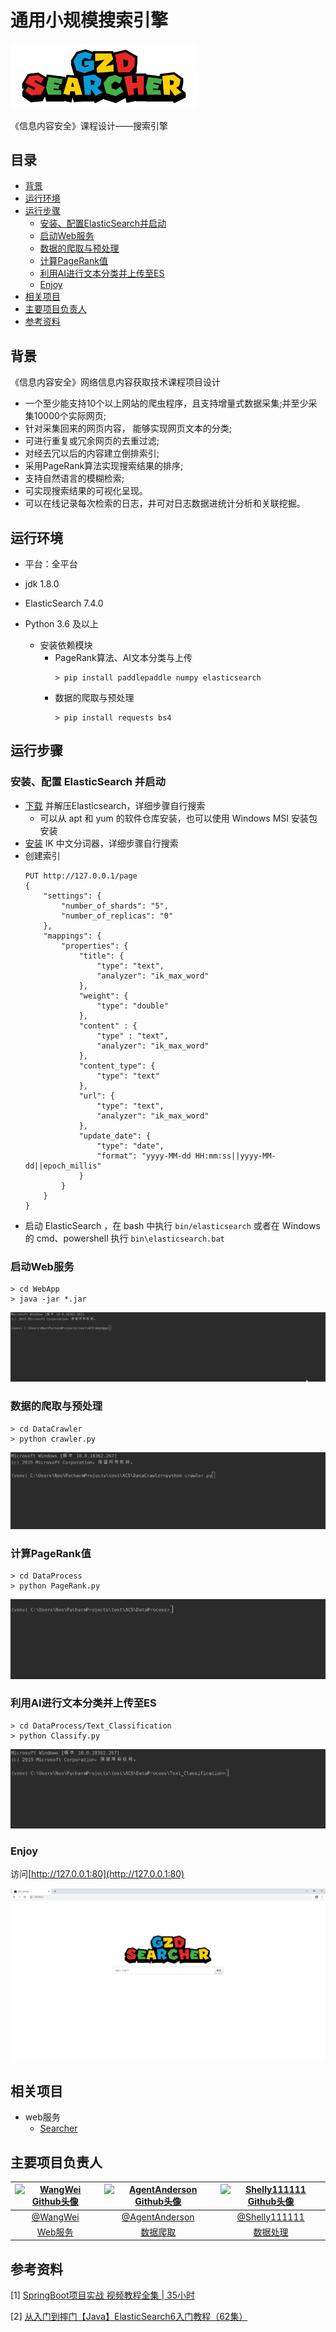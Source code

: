 # 通用小规模搜索引擎 

<img src="./images/logo.png" width="300px" alt="logo" align="">

《信息内容安全》课程设计——搜索引擎

## 目录

- [背景](#背景)
- [运行环境](#运行环境)
- [运行步骤](#运行步骤)
    - [安装、配置ElasticSearch并启动](#安装、配置ElasticSearch并启动)
    - [启动Web服务](#启动Web服务)
    - [数据的爬取与预处理](#数据的爬取与预处理)
    - [计算PageRank值](#计算PageRank值)
    - [利用AI进行文本分类并上传至ES](#利用AI进行文本分类并上传至ES)
    - [Enjoy](#Enjoy)
- [相关项目](#相关项目)
- [主要项目负责人](#主要项目负责人)
- [参考资料](#参考资料)

## 背景

《信息内容安全》网络信息内容获取技术课程项目设计
- 一个至少能支持10个以上网站的爬虫程序，且支持增量式数据采集;并至少采集10000个实际网页;
- 针对采集回来的网页内容， 能够实现网页文本的分类;
- 可进行重复或冗余网页的去重过滤;
- 对经去冗以后的内容建立倒排索引;
- 采用PageRank算法实现搜索结果的排序;
- 支持自然语言的模糊检索;
- 可实现搜索结果的可视化呈现。
- 可以在线记录每次检索的日志，井可对日志数据进统计分析和关联挖掘。

## 运行环境

- 平台：全平台

- jdk 1.8.0

- ElasticSearch 7.4.0

- Python 3.6 及以上

    - 安装依赖模块
        - PageRank算法、AI文本分类与上传
            ```
            > pip install paddlepaddle numpy elasticsearch
            ```
        - 数据的爬取与预处理
            ```
            > pip install requests bs4
            ```

## 运行步骤

### 安装、配置 ElasticSearch 并启动
- [下载](https://www.elastic.co/cn/downloads/elasticsearch) 并解压Elasticsearch，详细步骤自行搜索
    - 可以从 apt 和 yum 的软件仓库安装，也可以使用 Windows MSI 安装包安装
- [安装](https://github.com/medcl/elasticsearch-analysis-ik/releases) IK 中文分词器，详细步骤自行搜索
- 创建索引
    ```
    PUT http://127.0.0.1/page
    {
        "settings": {
            "number_of_shards": "5",
            "number_of_replicas": "0"
        },
        "mappings": {
            "properties": {
                "title": {
                    "type": "text",
                    "analyzer": "ik_max_word"
                },
                "weight": {
                    "type": "double"
                },
                "content" : {
                    "type" : "text",
                    "analyzer": "ik_max_word"
                },
                "content_type": {
                    "type": "text"
                },
                "url": {
                    "type": "text",
                    "analyzer": "ik_max_word"
                },
                "update_date": {
                    "type": "date",
                    "format": "yyyy-MM-dd HH:mm:ss||yyyy-MM-dd||epoch_millis"
                }
            }
        }
    }
    ```
- 启动 ElasticSearch ，在 bash 中执行 `bin/elasticsearch` 或者在 Windows 的 cmd、powershell 执行 `bin\elasticsearch.bat`

### 启动Web服务

```
> cd WebApp
> java -jar *.jar
```

![启动Web服务](./images/launchWeb.gif)

### 数据的爬取与预处理

```
> cd DataCrawler
> python crawler.py
```

![网络爬虫](./images/crawler.gif)

### 计算PageRank值

```
> cd DataProcess
> python PageRank.py
```

![PageRank算法](./images/PageRank.gif)

### 利用AI进行文本分类并上传至ES

```
> cd DataProcess/Text_Classification
> python Classify.py
```

![AI文本分类](./images/AI.gif)

### Enjoy

访问[http://127.0.0.1:80](http://127.0.0.1:80)

![访问主页](./images/homePage.png)

## 相关项目

- web服务
    - [Searcher](https://github.com/1811455433/Searcher)

## 主要项目负责人

|<a href="https://github.com/1811455433"><img src="https://avatars1.githubusercontent.com/u/38749472?s=460&v=4" width="64" height="64" alt="WangWei Github头像"></a>|<a href="https://github.com/AgentAnderson" ><img src="https://avatars2.githubusercontent.com/u/48425922?s=460&v=4" width="64" height="64" alt="AgentAnderson Github头像"></a>|<a href="https://github.com/Shelly111111"><img src="https://avatars0.githubusercontent.com/u/50294940?s=460&v=4" width="64" height="64" alt="Shelly111111 Github头像"></a>|
|:--:|:--:|:--:|
|[@WangWei](https://github.com/1811455433) |[@AgentAnderson](https://github.com/AgentAnderson)|[@Shelly111111](https://github.com/Shelly111111)|
|[Web服务](https://github.com/1811455433/Searcher)|[数据爬取](https://github.com/1811455433/ACS_Design/tree/master/DataCollect)|[数据处理](https://github.com/1811455433/ACS_Design/tree/master/DataProcess)|

## 参考资料

[1]  [SpringBoot项目实战 视频教程全集 | 35小时](https://www.bilibili.com/video/av62800055)

[2]  [从入门到摔门【Java】ElasticSearch6入门教程（62集）](https://www.bilibili.com/video/av54116325)